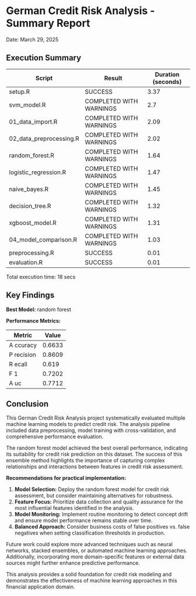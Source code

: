 # German Credit Risk Analysis - Summary Report

Date:  March 29, 2025 

## Execution Summary

| Script | Result | Duration (seconds) |
|---|---|---|
|  setup.R  |  SUCCESS  |  3.37  |
|  svm_model.R  |  COMPLETED WITH WARNINGS  |  2.7  |
|  01_data_import.R  |  COMPLETED WITH WARNINGS  |  2.09  |
|  02_data_preprocessing.R  |  COMPLETED WITH WARNINGS  |  2.02  |
|  random_forest.R  |  COMPLETED WITH WARNINGS  |  1.64  |
|  logistic_regression.R  |  COMPLETED WITH WARNINGS  |  1.47  |
|  naive_bayes.R  |  COMPLETED WITH WARNINGS  |  1.45  |
|  decision_tree.R  |  COMPLETED WITH WARNINGS  |  1.32  |
|  xgboost_model.R  |  COMPLETED WITH WARNINGS  |  1.31  |
|  04_model_comparison.R  |  COMPLETED WITH WARNINGS  |  1.03  |
|  preprocessing.R  |  SUCCESS  |  0.01  |
|  evaluation.R  |  SUCCESS  |  0.01  |


Total execution time:  18 secs 

## Key Findings

**Best Model:**  random forest 

**Performance Metrics:**

| Metric | Value |
|---|---|
|  A ccuracy  |  0.6633  |
|  P recision  |  0.8609  |
|  R ecall  |  0.619  |
|  F 1  |  0.7202  |
|  A uc  |  0.7712  |

## Conclusion

This German Credit Risk Analysis project systematically evaluated multiple machine learning models to predict credit risk. The analysis pipeline included data preprocessing, model training with cross-validation, and comprehensive performance evaluation.

The  random forest  model achieved the best overall performance, indicating its suitability for credit risk prediction on this dataset. The success of this ensemble method highlights the importance of capturing complex relationships and interactions between features in credit risk assessment.

**Recommendations for practical implementation:**

1. **Model Selection:** Deploy the  random forest  model for credit risk assessment, but consider maintaining alternatives for robustness.
2. **Feature Focus:** Prioritize data collection and quality assurance for the most influential features identified in the analysis.
3. **Model Monitoring:** Implement routine monitoring to detect concept drift and ensure model performance remains stable over time.
4. **Balanced Approach:** Consider business costs of false positives vs. false negatives when setting classification thresholds in production.

Future work could explore more advanced techniques such as neural networks, stacked ensembles, or automated machine learning approaches. Additionally, incorporating more domain-specific features or external data sources might further enhance predictive performance.

This analysis provides a solid foundation for credit risk modeling and demonstrates the effectiveness of machine learning approaches in this financial application domain.
